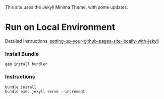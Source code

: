 This site uses the Jekyll Minima Theme, with some updates.

# Run on Local Environment

Detailed Instructions: [setting-up-your-github-pages-site-locally-with-jekyll](https://help.github.com/enterprise/2.11/user/articles/setting-up-your-github-pages-site-locally-with-jekyll/#requirements)

### Install Bundle
```
gem install bundler
```

### Instructions
```
bundle install
bundle exec jekyll serve --increment
```
